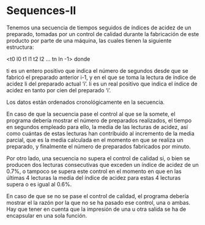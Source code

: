 # Sequences-II

Tenemos una secuencia de tiempos seguidos de índices de acidez de un preparado, tomadas por un control de calidad durante la fabricación de este producto por parte de una máquina, las cuales tienen la siguiente estructura:
 
 <t0 l0 t1 l1 t2 l2 ... tn ln -1> donde

ti es un entero positivo que indica el número de segundos desde que se fabricó el preparado anterior i-1, y en el que se toma la lectura de índice de acidez li del preparado actual ‘i’.
li es un real positivo que indica el índice de acidez en tanto por cien del preparado ‘i’.
 
Los datos están ordenados cronológicamente en la secuencia.
 
En caso de que la secuencia pase el control al que se la somete, el programa debería mostrar el número de preparados realizados, el tiempo en segundos empleado para ello, la media de las lecturas de acidez, así como cuántas de estas lecturas han contribuido al incremento de la media parcial, que es la media calculada en el momento en que se realiza un preparado, y finalmente el número de preparados fabricados por minuto. 

Por otro lado, una secuencia no supera el control de calidad si, o bien se producen dos lecturas consecutivas que exceden un índice de acidez de un 0.7%, o tampoco se supera este control en el momento en que en las últimas 4 lecturas la media del índice de acidez para estas 4 lecturas supera o es igual al 0.6%. 

En caso de que se no se pase el control de calidad, el programa debería mostrar el la razón por la que no se ha pasado ese control, una o ambas. 
Hay que tener en cuenta que la impresión de una u otra salida se ha de encapsular en una sola función.
